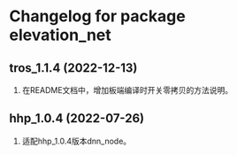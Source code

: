 # Changelog for package elevation_net

tros_1.1.4 (2022-12-13)
------------------
1. 在README文档中，增加板端编译时开关零拷贝的方法说明。


hhp_1.0.4 (2022-07-26)
------------------
1. 适配hhp_1.0.4版本dnn_node。
